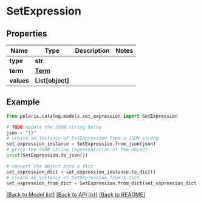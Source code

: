 # SetExpression


## Properties

Name | Type | Description | Notes
------------ | ------------- | ------------- | -------------
**type** | **str** |  | 
**term** | [**Term**](Term.md) |  | 
**values** | **List[object]** |  | 

## Example

```python
from polaris.catalog.models.set_expression import SetExpression

# TODO update the JSON string below
json = "{}"
# create an instance of SetExpression from a JSON string
set_expression_instance = SetExpression.from_json(json)
# print the JSON string representation of the object
print(SetExpression.to_json())

# convert the object into a dict
set_expression_dict = set_expression_instance.to_dict()
# create an instance of SetExpression from a dict
set_expression_from_dict = SetExpression.from_dict(set_expression_dict)
```
[[Back to Model list]](../README.md#documentation-for-models) [[Back to API list]](../README.md#documentation-for-api-endpoints) [[Back to README]](../README.md)


